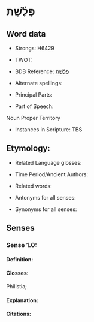 # פְּלֶ֫שֶׁת

<!-- Status: S2="NeedsEdits" -->
<!-- Lexica used for edits:   -->

## Word data

* Strongs: H6429

* TWOT: 

* BDB Reference: [פְּלֶ֫שֶׁת](rc://en/bdb/dict/q.bt.ab)

* Alternate spellings:

* Principal Parts:

* Part of Speech:

Noun Proper Territory

* Instances in Scripture: TBS

## Etymology:

* Related Language glosses:

* Time Period/Ancient Authors:

* Related words:

* Antonyms for all senses:

* Synonyms for all senses:

## Senses

### Sense 1.0:

#### Definition:

#### Glosses:

Philistia; 

#### Explanation:

#### Citations:



